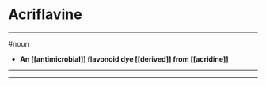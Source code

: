# Acriflavine
---
#noun
- **An [[antimicrobial]] flavonoid dye [[derived]] from [[acridine]]**
---
---
